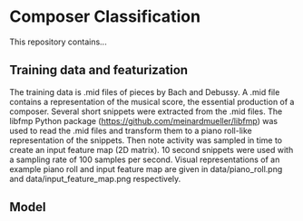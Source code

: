 # Composer Classification

This repository contains... 

## Training data and featurization

The training data is .mid files of pieces by Bach and Debussy. A .mid file contains a representation of the musical score, the essential production of a composer. Several short snippets were extracted from the .mid files. The libfmp Python package (https://github.com/meinardmueller/libfmp) was used to read the .mid files and transform them to a piano roll-like representation of the snippets. Then note activity was sampled in time to create an input feature map (2D matrix). 10 second snippets were used with a sampling rate of 100 samples per second. Visual representations of an example piano roll and input feature map are given in data/piano_roll.png and data/input_feature_map.png respectively. 

## Model
